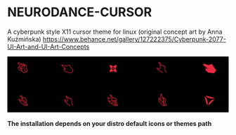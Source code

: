 # NEURODANCE-CURSOR
A cyberpunk style X11 cursor theme for linux (original concept art by Anna Kuźmińska)
https://www.behance.net/gallery/127222375/Cyberpunk-2077-UI-Art-and-UI-Art-Concepts

![alt text](https://raw.githubusercontent.com/v1ewport/NEURODANCE-CURSOR/main/demo.png)

**The installation depends on your distro default icons or themes path**
